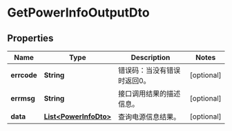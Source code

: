 
# GetPowerInfoOutputDto

## Properties
Name | Type | Description | Notes
------------ | ------------- | ------------- | -------------
**errcode** | **String** | 错误码：当没有错误时返回0。 |  [optional]
**errmsg** | **String** | 接口调用结果的描述信息。 |  [optional]
**data** | [**List&lt;PowerInfoDto&gt;**](PowerInfoDto.md) | 查询电源信息结果。 |  [optional]



